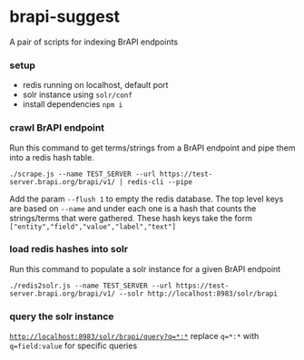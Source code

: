 # brapi-suggest
A pair of scripts for indexing BrAPI endpoints
### setup
- redis running on localhost, default port
- solr instance using `solr/conf`
- install dependencies `npm i`
### crawl BrAPI endpoint
Run this command to get terms/strings from a BrAPI endpoint and pipe them into a redis hash table.
```
./scrape.js --name TEST_SERVER --url https://test-server.brapi.org/brapi/v1/ | redis-cli --pipe
```
Add the param `--flush 1` to empty the redis database.
The top level keys are based on `--name` and under each one is a hash that counts the strings/terms that were gathered.
These hash keys take the form `["entity","field","value","label","text"]`
### load redis hashes into solr
Run this command to populate a solr instance for a given BrAPI endpoint
```
./redis2solr.js --name TEST_SERVER --url https://test-server.brapi.org/brapi/v1/ --solr http://localhost:8983/solr/brapi
```
### query the solr instance
[`http://localhost:8983/solr/brapi/query?q=*:*`](http://localhost:8983/solr/brapi/query?q=*:*)
replace `q=*:*` with `q=field:value` for specific queries
